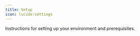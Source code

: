 ```yaml
---
title: Setup
icon: lucide:settings
---
```


Instructions for setting up your environment and prerequisites.
